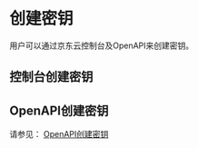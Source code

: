 # 创建密钥

用户可以通过京东云控制台及OpenAPI来创建密钥。

## 控制台创建密钥

## OpenAPI创建密钥
请参见： [OpenAPI创建密钥](/API/Key-Management-Service/Key-Management-Service/createKey.md)
